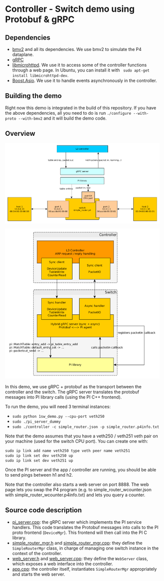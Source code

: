 # Controller - Switch demo using Protobuf & gRPC

## Dependencies

- [bmv2](https://github.com/p4lang/behavioral-model) and all its
  dependencies. We use bmv2 to simulate the P4 dataplane.
- [gRPC](https://github.com/grpc/grpc)
- [libmicrohttpd](https://www.gnu.org/software/libmicrohttpd). We use it to
  access some of the controller functions through a web page. In Ubuntu, you can
  install it with ` sudo apt-get install libmicrohttpd-dev`.
- [Boost.Asio](http://www.boost.org/doc/libs/1_62_0/doc/html/boost_asio.html).
  We use it to handle events asynchronously in the controller.

## Building the demo

Right now this demo is integrated in the build of this repository. If you have
the above dependencies, all you need to do is run `./configure --with-proto
--with-bmv2` and it will build the demo code.

## Overview

![Demo topology](resources/demo_topology.png)

![Demo overview](resources/architecture.png)

In this demo, we use gRPC + protobuf as the transport between the controller and
the switch. The gRPC server translates the protobuf messages into PI library
calls (using the PI C++ frontend).

To run the demo, you will need 3 terminal instances:
- `sudo python 1sw_demo.py --cpu-port veth250`
- `sudo ./pi_server_dummy`
- `sudo ./controller -c simple_router.json -p simple_router.p4info.txt`

Note that the demo assumes that you have a veth250 / veth251 veth pair on your
machine (used for the switch CPU port). You can create one with:
```
sudo ip link add name veth250 type veth peer name veth251
sudo ip link set dev veth250 up
sudo ip link set dev veth251 up
```

Once the PI server and the app / controller are running, you should be able to
send pings between h1 and h2.

Note that the controller also starts a web server on port 8888. The web page
lets you swap the P4 program (e.g. to simple_router_wcounter.json with
simple_router_wcounter.p4info.txt) and lets you query a counter.

## Source code description

- [pi_server.cpp](pi_server.cpp): the gRPC server which implements the PI
  service handlers. This code translates the Protobuf messages into calls to the
  PI proto frontend (`DeviceMgr`). This frontend will then call into the PI C
  library.
- [simple_router_mgr.h](simple_router_mgr.h) and
  [simple_router_mgr.cpp](simple_router_mgr.cpp): they define the
  `SimpleRouterMgr` class, in charge of managing one switch instance in the
  context of the controller.
- [web_server.h](web_server.h) and [web_server.cpp](web_server.cpp): they define
  the `WebServer` class, which exposes a web interface into the controller.
- [app.cpp](app.cpp): the controller itself, instantiates `SimpleRouterMgr`
  appropriately and starts the web server.
